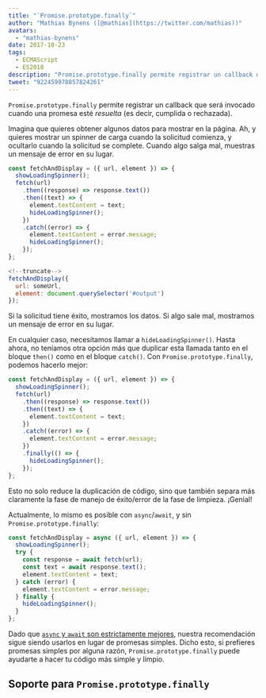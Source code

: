 ```yaml
---
title: "`Promise.prototype.finally`"
author: "Mathias Bynens ([@mathias](https://twitter.com/mathias))"
avatars:
  - "mathias-bynens"
date: 2017-10-23
tags:
  - ECMAScript
  - ES2018
description: "Promise.prototype.finally permite registrar un callback que será invocado cuando una promesa sea resuelta (es decir, cumplida o rechazada)."
tweet: "922459978857824261"
---
```

`Promise.prototype.finally` permite registrar un callback que será invocado cuando una promesa esté _resuelta_ (es decir, cumplida o rechazada).

Imagina que quieres obtener algunos datos para mostrar en la página. Ah, y quieres mostrar un spinner de carga cuando la solicitud comienza, y ocultarlo cuando la solicitud se complete. Cuando algo salga mal, muestras un mensaje de error en su lugar.

```js
const fetchAndDisplay = ({ url, element }) => {
  showLoadingSpinner();
  fetch(url)
    .then((response) => response.text())
    .then((text) => {
      element.textContent = text;
      hideLoadingSpinner();
    })
    .catch((error) => {
      element.textContent = error.message;
      hideLoadingSpinner();
    });
};

<!--truncate-->
fetchAndDisplay({
  url: someUrl,
  element: document.querySelector('#output')
});
```

Si la solicitud tiene éxito, mostramos los datos. Si algo sale mal, mostramos un mensaje de error en su lugar.

En cualquier caso, necesitamos llamar a `hideLoadingSpinner()`. Hasta ahora, no teníamos otra opción más que duplicar esta llamada tanto en el bloque `then()` como en el bloque `catch()`. Con `Promise.prototype.finally`, podemos hacerlo mejor:

```js
const fetchAndDisplay = ({ url, element }) => {
  showLoadingSpinner();
  fetch(url)
    .then((response) => response.text())
    .then((text) => {
      element.textContent = text;
    })
    .catch((error) => {
      element.textContent = error.message;
    })
    .finally(() => {
      hideLoadingSpinner();
    });
};
```

Esto no solo reduce la duplicación de código, sino que también separa más claramente la fase de manejo de éxito/error de la fase de limpieza. ¡Genial!

Actualmente, lo mismo es posible con `async`/`await`, y sin `Promise.prototype.finally`:

```js
const fetchAndDisplay = async ({ url, element }) => {
  showLoadingSpinner();
  try {
    const response = await fetch(url);
    const text = await response.text();
    element.textContent = text;
  } catch (error) {
    element.textContent = error.message;
  } finally {
    hideLoadingSpinner();
  }
};
```

Dado que [`async` y `await` son estrictamente mejores](https://mathiasbynens.be/notes/async-stack-traces), nuestra recomendación sigue siendo usarlos en lugar de promesas simples. Dicho esto, si prefieres promesas simples por alguna razón, `Promise.prototype.finally` puede ayudarte a hacer tu código más simple y limpio.

## Soporte para `Promise.prototype.finally`

<feature-support chrome="63 /blog/v8-release-63"
                 firefox="58"
                 safari="11.1"
                 nodejs="10"
                 babel="yes https://github.com/zloirock/core-js#ecmascript-promise"></feature-support>
